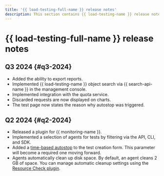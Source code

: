 ```yaml
---
title: '{{ load-testing-full-name }} release notes'
description: This section contains {{ load-testing-name }} release notes.
---
```


# {{ load-testing-full-name }} release notes

## Q3 2024 {#q3-2024}

* Added the ability to export reports.
* Implemented {{ load-testing-name }} object search via {{ search-api-name }} in the management console.
* Implemented integration with the quota service.
* Discarded requests are now displayed on charts.
* The test page now states the reason why autostop was triggered.

## Q2 2024 {#q2-2024}

* Released a plugin for {{ monitoring-name }}.
* Implemented a selection of agents for tests by filtering via the API, CLI, and SDK.
* Added a [time-based autostop](./concepts/auto-stop.md) to the test creation form. This parameter will become a required one moving forward.
* Agents automatically clean up disk space. By default, an agent cleans 2 GB of space. You can manage automatic cleanup settings using the [Resource Check plugin](https://yandextank.readthedocs.io/en/latest/core_and_modules.html#resource-check).